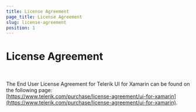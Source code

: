 ```yaml
---
title: License Agreement
page_title: License Agreement
slug: license-agreement
position: 1
---
```


# License Agreement

&nbsp;

The End User License Agreement for Telerik UI for Xamarin can be found on the following page:       
[https://www.telerik.com/purchase/license-agreement/ui-for-xamarin](https://www.telerik.com/purchase/license-agreement/ui-for-xamarin).